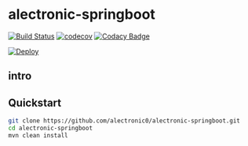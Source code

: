 # alectronic-springboot
[![Build Status](https://travis-ci.org/alectronic0/alectronic-springboot.svg?branch=master)](https://travis-ci.org/alectronic0/alectronic-springboot)
[![codecov](https://codecov.io/gh/alectronic0/alectronic-springboot/branch/master/graph/badge.svg)](https://codecov.io/gh/alectronic0/alectronic-springboot)
[![Codacy Badge](https://api.codacy.com/project/badge/Grade/001dd9e8fbfd4602858758497381b84d)](https://www.codacy.com/app/alectronic0/alectronic-springboot)

[![Deploy](https://www.herokucdn.com/deploy/button.svg)](https://heroku.com/deploy?template=https://github.com/alectronic0/alectronic-springboot)
## intro

## Quickstart
```bash
git clone https://github.com/alectronic0/alectronic-springboot.git
cd alectronic-springboot
mvn clean install
```

